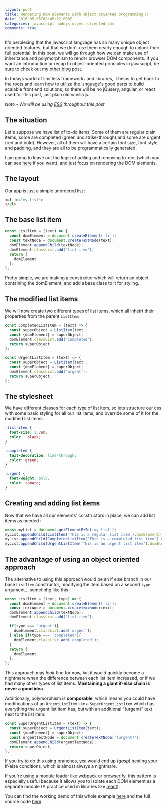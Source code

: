 ```yaml
---
layout: post
title: Rendering DOM elements with object oriented programming 🔵
date: 2016-05-06T08:45:12.000Z
categories: javascript nodejs object oriented dom
comments: true
---
```


It's perplexing that the javascript language has so many unique object oriented features, but that we don't use them nearly enough to unlock their full potential. In this post, we will go through how we can make use of inheritance and polymorphism to render browser DOM components. If you want an introduction or recap to object-oriented principles in javascript, be sure to check out my [other blog post](/blog/2016/04/30/oops-in-js/).
<!-- more -->
In todays world of limitless frameworks and libraries, it helps to get back to the roots and learn how to utilize the language's good parts to build scalable front end solutions, so there will be no jQusery, angular, or react used for this post, just plain old vanilla js.  

*Note - We will be using [ES6](http://es6-features.org/#Constants) throughout this post*

## The situation

Let's suppose we have list of to-do items. Some of them are regular plain items, some are completed (green and strike-through),and some are urgent (red and bold). However, all of them will have a certain font size, font style, and padding, and they are all to be programmatically generated.

I am going to leave out the logic of adding and removing to-dos (which you can see [here](http://todomvc.com/) if you want), and just focus on rendering the DOM elements.

## The layout

Our app is just a simple unordered list :

```html
<ul id="my-list">
</ul>
```

## The base list item

```js
const ListItem = (text) => {
  const domElement = document.createElement('li');
  const textNode = document.createTextNode(text);
  domElement.appendChild(textNode);
  domElement.classList.add('list-item');
  return {
    domElement
  };
};
```

Pretty simple, we are making a constructor which will return an object containing the domElement, and add a base class to it for styling.

## The modified list items

We will now create two different types of list items, which all inheirt their properties from the parent `ListItem`

```js
const CompletedListItem = (text) => {
  const superObject = ListItem(text);
  const {domElement} = superObject;
  domElement.classList.add('completed');
  return superObject
};

const UrgentListItem = (text) => {
  const superObject = ListItem(text);
  const {domElement} = superObject;
  domElement.classList.add('urgent');
  return superObject;
};
```

## The stylesheet

We have different classes for each type of list item, so lets structure our css with some basic styling for all our list items, and override some of it for the modified list items.

```css
.list-item {
  font-size: 1.2em;
  color : black;
}

.completed {
  text-decoration: line-through;
  color: green;
}

.urgent {
  font-weight: bold;
  color: tomato;
}
```

## Creating and adding list items

Now that we have all our elements' constructors in place, we can add list items as needed :

```js
const myList = document.getElementById('my-list');
myList.appendChild(ListItem('This is a regular list item').domElement);
myList.appendChild(CompletedListItem('This is a completed list item').domElement);
myList.appendChild(UrgentListItem('This is an urgent list item').domElement);
```

## The advantage of using an object oriented approach

The alternative to using this approach would be an if else branch in our base `ListItem` constructor, modifying the item based on a second `type` argument... sometinhg like this :

```js
const ListItem = (text, type) => {
  const domElement = document.createElement('li');
  const textNode = document.createTextNode(text);
  domElement.appendChild(textNode);
  domElement.classList.add('list-item');

  if(type === 'urgent'){
    domElement.classList.add('urgent');
  } else if(type === 'completed'){
    domElement.classList.add('completed');
  }
  return {
    domElement
  };
};
```

This approach may *look* fine for now, but it would quickly become a nightmare when the difference between each list item increased, or if we had many other types of list items. **Maintaining a giant if-else chain is never a good idea**.  

Additionally, polymorphism is **composable**, which means you could have modifications of an `UrgentListItem` like a `SuperUrgentListItem` which has everything the urgent list item has, but with an additional "(urgent)" text next to the list item:

```js
const SuperUrgentListItem = (text) => {
  const superObject = UrgentListItem(text);
  const {domElement} = superObject;
  const urgentTextNode = document.createTextNode('(urgent)');
  domElement.appendChild(urgentTextNode);
  return superObject;
};
```

If you try to do this using branches, you would end up (*gasp*) nesting your if-else conditions, which is almost always a nightmare.

If you're using a module loader like [webpack](https://webpack.github.io/) or [browserify](http://browserify.org/), this pattern is especially useful because it allows you to isolate each DOM element as a separate module (A practice used in libraries like [react](https://github.com/facebook/react)).

You can find the working demo of this whole example [here](/assets/other/oops-in-the-browser-demo-transpiled.html) and the full source code [here](https://github.com/sohamkamani/sohamkamani.github.io/blob/master/assets/other/oops-in-browser-demo.html).
